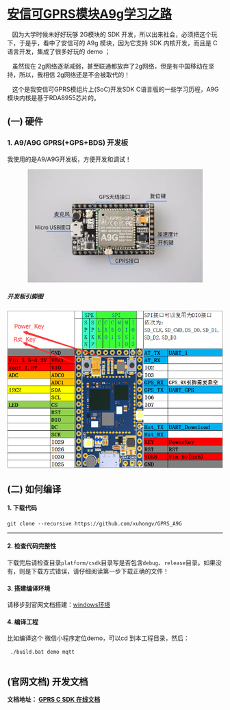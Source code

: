 [安信可GPRS模块A9g学习之路](https://github.com/xuhongv/GPRS_A9G)
=====

&nbsp;&nbsp;&nbsp;因为大学时候未好好玩够 2G模块的 SDK 开发，所以出来社会，必须把这个玩下，于是乎，看中了安信可的 A9g 模块，因为它支持 SDK 内核开发，而且是 C 语言开发，集成了很多好玩的 demo ；

&nbsp;&nbsp;&nbsp;虽然现在 2g网络逐渐减弱，甚至联通都放弃了2g网络，但是有中国移动在坚持，所以，我相信 2g网络还是不会被取代的！

&nbsp;&nbsp;&nbsp;这个是我安信可GPRS模组片上(SoC)开发SDK C语言版的一些学习历程，A9G模块内核是基于RDA8955芯片的。


## (一) 硬件



### 1. A9/A9G GPRS(+GPS+BDS) 开发板


我使用的是A9/A9G开发板，方便开发和调试！

<p align="center">
<img src ="./doc/assets/A9G_dev.png"/>
</p>


##### 开发板引脚图

<p align="center">
<img src ="./doc/assets/sheet.png"/>
</p>


## (二) 如何编译


#### 1. 下载代码

```
git clone --recursive https://github.com/xuhongv/GPRS_A9G
```
---

#### 2. 检查代码完整性

下载完后请检查目录`platform/csdk`目录写是否包含`debug`、`release`目录。如果没有，则是下载方式错误，请仔细阅读第一步下载正确的文件！

#### 3. 搭建编译环境

请移步到官网文档搭建：[windows环境](https://ai-thinker-open.github.io/GPRS_C_SDK_DOC/zh/c-sdk/kai-fa-huan-jing-an-zhuang.html)

#### 4. 编译工程

比如编译这个 微信小程序定位demo，可以cd 到本工程目录，然后：

```
 ./build.bat demo mqtt
 
```

## (官网文档) 开发文档


**文档地址： [GPRS C SDK 在线文档](https://ai-thinker-open.github.io/GPRS_C_SDK_DOC/zh/)**


